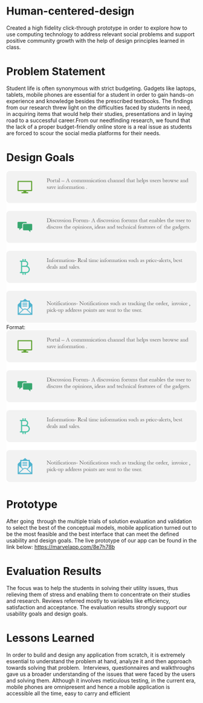# Human-centered-design
Created a high fidelity click-through prototype in order to explore how to use computing technology to address relevant social problems and support positive community growth with the help of design principles learned in class.
# Problem Statement
Student life is often synonymous with strict budgeting. Gadgets like laptops, tablets, mobile phones are essential for a student in order to gain hands-on experience and knowledge besides the prescribed textbooks. The findings from our research threw light on the difficulties faced by students in need, in acquiring items that would help their studies, presentations and in laying road to a successful career.From our needfinding research, we found that the lack of a proper budget-friendly online store is a real issue as students are forced to scour the social media platforms for their needs.
# Design Goals
![Design Goals](Picture1.png)
Format: ![Design goals](https://github.com/sharr23/Human-centered-design/blob/master/Picture1.png)
# Prototype
After going  through the multiple trials of solution evaluation and validation to select the best of the conceptual models, mobile application turned out to be the most feasible and the best interface that can meet the defined usability and design goals.
The live prototype of our app can be found in the link below:
https://marvelapp.com/8e7h78b
# Evaluation Results
The focus was to help the students in solving their utility issues, thus relieving them of stress and enabling them to concentrate on their studies and research.
Reviews referred mostly to variables like efficiency, satisfaction and acceptance.
The evaluation results strongly support our usability goals and design goals.
# Lessons Learned
In order to build and design any application from scratch, it is extremely essential to understand the problem at hand, analyze it and then approach towards solving that problem. 
Interviews, questionnaires and walkthroughs gave us a broader understanding of the issues that were faced by the users and solving them.
Although it involves meticulous testing, in the current era, mobile phones are omnipresent and hence a mobile application is accessible all the time, easy to carry and efficient
